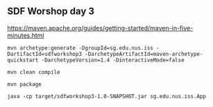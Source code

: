 ## SDF Worshop day 3

https://maven.apache.org/guides/getting-started/maven-in-five-minutes.html

```
mvn archetype:generate -DgroupId=sg.edu.nus.iss -DartifactId=sdfworkshop3 -DarchetypeArtifactId=maven-archetype-quickstart -DarchetypeVersion=1.4 -DinteractiveMode=false
```

```
mvn clean compile
```

```
mvn package
```

```
java -cp target/sdfworkshop3-1.0-SNAPSHOT.jar sg.edu.nus.iss.App

```
